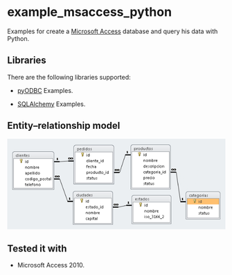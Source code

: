 # example_msaccess_python

Examples for create a [Microsoft Access](https://en.wikipedia.org/wiki/Microsoft_Access) database and query his data with Python.

## Libraries

There are the following libraries supported:

- [pyODBC](pyodbc/) Examples.

- [SQLAlchemy](sqlalchemy/) Examples.

## Entity–relationship model

![Entity-relationship Diagram](./doc/database_er_diagram.png)

## Tested it with

- Microsoft Access 2010.
